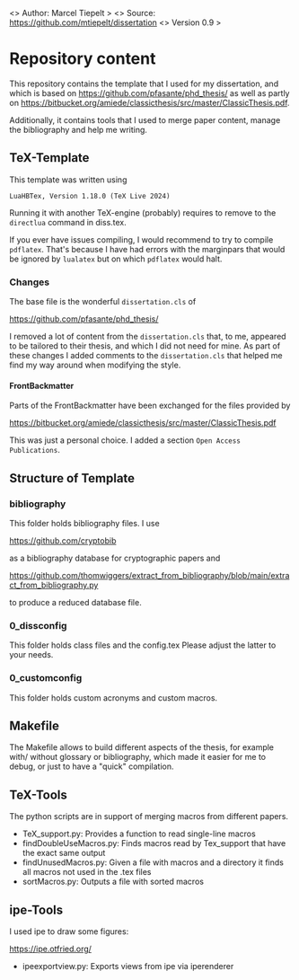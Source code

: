 <> Author: Marcel Tiepelt >
<> Source: https://github.com/mtiepelt/dissertation
<> Version 0.9 > 

# Repository content

This repository contains the template that I used for my dissertation, 
and which is based on https://github.com/pfasante/phd_thesis/ as well as partly on https://bitbucket.org/amiede/classicthesis/src/master/ClassicThesis.pdf. 

Additionally, it contains tools that I used to merge paper content, manage the bibliography and help me writing. 

## TeX-Template

This template was written using 

`LuaHBTex, Version 1.18.0 (TeX Live 2024)`

Running it with another TeX-engine (probably) requires to remove to the `directlua` command in diss.tex.

If you ever have issues compiling, I would recommend to try to compile `pdflatex`. That's because I have had errors with the marginpars that would be ignored by `lualatex` but on which `pdflatex` would halt. 

### Changes 

The base file is the wonderful `dissertation.cls` of 

https://github.com/pfasante/phd_thesis/

I removed a lot of content from the `dissertation.cls` that, to me, appeared to be tailored to their thesis, and which I did not need for mine. As part of these changes I added comments to the `dissertation.cls` that helped me find my way around when modifying the style. 

#### FrontBackmatter

Parts of the FrontBackmatter have been exchanged for the files provided by 

https://bitbucket.org/amiede/classicthesis/src/master/ClassicThesis.pdf

This was just a personal choice. I added a section `Open Access Publications`. 

## Structure of Template

### bibliography

This folder holds bibliography files. I use 

https://github.com/cryptobib 

as a bibliography database for cryptographic papers and 

https://github.com/thomwiggers/extract_from_bibliography/blob/main/extract_from_bibliography.py

to produce a reduced database file.

### 0_dissconfig 

This folder holds class files and the config.tex Please adjust the latter to your needs. 

### 0_customconfig
 
This folder holds custom acronyms and custom macros.

## Makefile 

The Makefile allows to build different aspects of the thesis, for example with/ without glossary or bibliography, which made it easier for me to debug, or just to have a "quick" compilation.  

## TeX-Tools 

The python scripts are in support of merging macros from different papers. 

* TeX_support.py: Provides a function to read single-line macros
* findDoubleUseMacros.py: Finds macros read by Tex_support that have the exact same output
* findUnusedMacros.py: Given a file with macros and a directory it finds all macros not used in the .tex files
* sortMacros.py: Outputs a file with sorted macros 

## ipe-Tools

I used ipe to draw some figures:

https://ipe.otfried.org/

* ipeexportview.py: Exports views from ipe via iperenderer